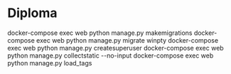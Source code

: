 # Diploma
docker-compose exec web python manage.py makemigrations
docker-compose exec web python manage.py migrate
winpty docker-compose exec web python manage.py createsuperuser
docker-compose exec web python manage.py collectstatic --no-input
docker-compose exec web python manage.py load_tags